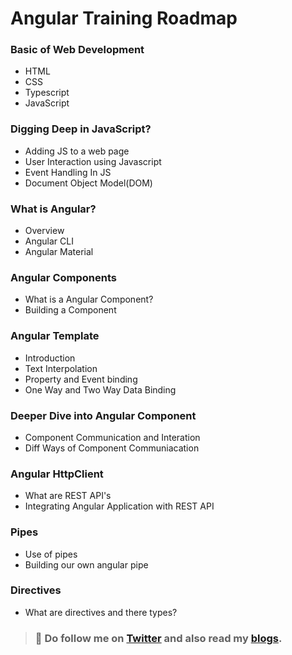 # Angular Training Roadmap
### Basic of Web Development
- HTML
- CSS
- Typescript
- JavaScript

### Digging Deep in JavaScript?
- Adding JS to a web page
- User Interaction using Javascript
- Event Handling In JS
- Document Object Model(DOM)

### What is Angular?
- Overview
- Angular CLI
- Angular Material

### Angular Components
- What is a Angular Component?
- Building a Component

### Angular Template
- Introduction
- Text Interpolation
- Property and Event binding
- One Way and Two Way Data Binding

### Deeper Dive into Angular Component
- Component Communication and Interation
- Diff Ways of Component Communiacation

### Angular HttpClient
- What are REST API's
- Integrating Angular Application with REST API

### Pipes
- Use of pipes
- Building our own angular pipe

### Directives
- What are directives and there types?




> ### 🥳 Do follow me on [Twitter](https://twitter.com/_adarshthakur) and also read my [blogs](https://adarsh-thakur.hashnode.dev/).
